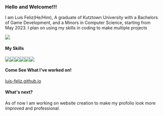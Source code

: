 ### Hello and Welcome!!!

I am Luis Feliz(He/Him), A graduate of Kutztown University with a Bachelors of Game Development, and a Minors in Computer Science, starting from May 2023. I plan on using my skills in coding to make multiple projects 

<img src="https://steamuserimages-a.akamaihd.net/ugc/1631947648964785474/81CBA15178466DD47195A239232202E78987B714/?imw=637&imh=358&ima=fit&impolicy=Letterbox&imcolor=%23000000&letterbox=true">

#### **My Skills**
<img src="https://img.icons8.com/color/55/0000000/c-plus-plus"><img src="https://img.icons8.com/color/55/0000000/cs"><img src="https://img.icons8.com/color/55/0000000/html"><img src="https://img.icons8.com/color/55/0000000/css"><img src="https://img.icons8.com/color/48/0000000/php"><img src="https://img.icons8.com/color/48/0000000/javascript">
#### **Come See What I've worked on!**
<a href="https://luis-feliz.github.io">luis-feliz.github.io</a>

#### **What's next?**
As of now I am working on website creation to make my profolio look more improved and professional.
